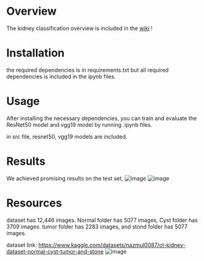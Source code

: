 # Overview
The kidney classification overview is included in the [wiki](https://github.com/aiman3/Kidney-Disease-Classification/wiki) !

# Installation

the required dependencies is in requirements.txt but all required dependencies is included in the ipynb files.


# Usage
After installing the necessary dependencies, you can train and evaluate the ResNet50 model and vgg19 model by running .ipynb files.


in src file, resnet50, vgg19 models are included. 


# Results
We achieved promising results on the test set,
![image](https://github.com/aiman3/Kidney-Disease-Classification/assets/167260360/6079f495-c868-4860-899c-cd90f2df1446)
![image](https://github.com/aiman3/Kidney-Disease-Classification/assets/167260360/15f192b5-856c-42d1-b5db-05f88d329a65)

# Resources
dataset has 12,446 images. Normal folder has 5077 images, Cyst folder has 3709 images. tumor folder has 2283 images, and stond folder has 5077 images.

dataset link: 
https://www.kaggle.com/datasets/nazmul0087/ct-kidney-dataset-normal-cyst-tumor-and-stone
![image](https://github.com/aiman3/Kidney-Disease-Classification/assets/167260360/5ebdd2cc-599d-41d0-95ca-62c166335937)


